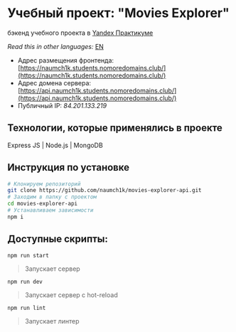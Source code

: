 # Учебный проект: "Movies Explorer"

бэкенд учебного проекта в [Yandex Практикуме](https://praktikum.yandex.ru/web/ "Курс Веб-разработчик")

*Read this in other languages:* [EN](https://github.com/naumch1k/movies-explorer-api/blob/main/README.md)

* Адрес размещения фронтенда: [https://naumch1k.students.nomoredomains.club/](https://naumch1k.students.nomoredomains.club/)
* Адрес домена сервера: [https://api.naumch1k.students.nomoredomains.club/](https://api.naumch1k.students.nomoredomains.club/)
* Публичный IP: *84.201.133.219*

## Технологии, которые применялись в проекте
Express JS | Node.js | MongoDB

## Инструкция по установке

```bash
# Клонируем репозиторий
git clone https://github.com/naumch1k/movies-explorer-api.git
# Заходим в папку с проектом
cd movies-explorer-api
# Устанавливаем зависимости
npm i
```

## Доступные скрипты:

`npm run start`

> Запускает сервер

`npm run dev`

> Запускает сервер с hot-reload

`npm run lint`

> Запускает линтер
